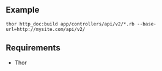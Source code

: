 Example
-------

    thor http_doc:build app/controllers/api/v2/*.rb --base-url=http://mysite.com/api/v2/
    
Requirements
------------

* Thor
